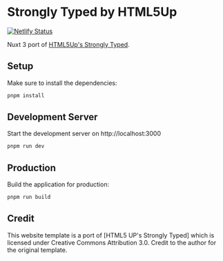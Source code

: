 # Strongly Typed by HTML5Up #

[![Netlify Status](https://api.netlify.com/api/v1/badges/3f09c607-fe81-40fe-9e70-e49e342f8814/deploy-status)](https://nuxt-strongly-typed.netlify.app)

Nuxt 3 port of [HTML5Up's Strongly Typed](https://html5up.net/strongly-typed).

## Setup

Make sure to install the dependencies:

```bash
pnpm install
```

## Development Server

Start the development server on http://localhost:3000

```bash
pnpm run dev
```

## Production

Build the application for production:

```bash
pnpm run build
```

## Credit ##
This website template is a port of [HTML5 UP's Strongly Typed] which is licensed under Creative Commons Attribution 3.0. Credit to the author for the original template.